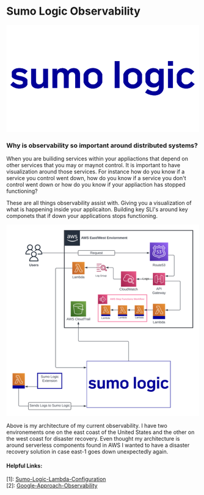 # Sumo Logic Observability

![IMG](images/sumo-logic-logo-vector.png)

<h3>Why is observability so important around distributed systems?</h3>

When you are builiding services within your appliactions that depend on other services that you may or maynot control. It is important to have visualization around those services. For instance how do you know if a service you control went down, how do you know if a service you don't control went down or how do you know if your appliaction has stopped functioning?

These are all things observability assist with. Giving you a visualization of what is happening inside your applicaiton. Building key SLI's around key componets that if down your applications stops functioning. 

![Architecture](images/diagram.png)

Above is my architecture of my current observability. I have two environements one on the east coast of the United States and the other on the west coast for disaster recovery. Even thought my architecture is around serverless components found in AWS I wanted to have a disaster recovery solution in case east-1 goes down unexpectedly again. 

<h4>Helpful Links:</h4>

[1]: <a href="https://help.sumologic.com/03Send-Data/Collect-from-Other-Data-Sources/Collect_AWS_Lambda_Logs_using_an_Extension" target="_blank">Sumo-Logic-Lambda-Configuration</a><br>
[2]: <a href="https://rakyll.medium.com/googles-approach-to-observability-frameworks-c89fc1f0e058 " target="_blank">Google-Approach-Observability</a>